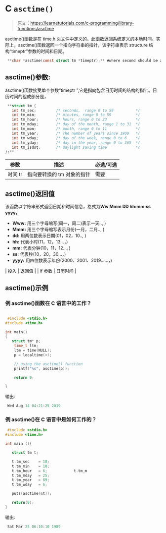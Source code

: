 # C `asctime()`

> 原文：<https://learnetutorials.com/c-programming/library-functions/asctime>

asctime()函数是在 time.h 头文件中定义的。此函数返回系统定义的本地时间。实际上，asctime()函数返回一个指向字符串的指针，该字符串表示 structure 结构“timeptr”参数的时间和日期。

```c
 **char *asctime(const struct tm *timeptr);** #where second should be a pointer 

```

## asctime()参数:

asctime()函数接受单个参数“timeptr ”,它是指向包含日历时间的结构的指针。日历时间的组成部分是，

```c
 **struct tm {
   int tm_sec;         /* seconds,  range 0 to 59          */
   int tm_min;         /* minutes, range 0 to 59           */
   int tm_hour;        /* hours, range 0 to 23             */
   int tm_mday;        /* day of the month, range 1 to 31  */
   int tm_mon;         /* month, range 0 to 11             */
   int tm_year;        /* The number of years since 1900   */
   int tm_wday;        /* day of the week, range 0 to 6    */
   int tm_yday;        /* day in the year, range 0 to 365  */
   int tm_isdst;       /* daylight saving time             */
};** 
```

| ****参数**** | ****描述**** | ****必选/可选**** |
| --- | --- | --- |
| 时间 tr | 指向要转换的 tm 对象的指针 | 需要 |

## asctime()返回值

该函数以字符串形式返回日期和时间信息，格式为**Ww Mmm DD hh:mm:ss yyyy。**

*   **Www:** 用三个字母缩写(周一，周二)表示一天.., )
*   **Mmm:** 用三个字母缩写表示月份(一月，二月.., )
*   **dd:** 用两位数表示日期(01，02，10.., )
*   **hh:** 代表小时(11，12，13…，)
*   **mm:** 代表分钟(10，11，12…，)
*   **ss:** 代表秒(10，20，30…，)
*   **yyyy:** 用四位数表示年份(2000、2001、2019……，)

| 投入 | 返回值 |
| if 参数 | 日历时间 |

## asctime()示例

### 例 asctime()函数在 C 语言中的工作？

```c

 #include <stdio.h>
#include <time.h>

int main()
{
   struct tm* p;
    time_t ltm;
    ltm = time(NULL);
    p = localtime(<);

    // using the asctime() function
    printf("%s", asctime(p));

    return 0;

} 

```

输出:

```c
 Wed Aug 14 04:21:25 2019 
```

### 例 asctime()在 C 语言中是如何工作的？

```c
 #include <stdio.h>
#include <time.h>

int main (){

   struct tm t;

   t.tm_sec    = 10;
   t.tm_min    = 10;
   t.tm_hour   = 6;            t.tm_m
   t.tm_mday   = 25;       
   t.tm_year   = 89;
   t.tm_wday   = 6;

   puts(asctime(&t));

   return(0);
} 

```

输出:

```c
 Sat Mar 25 06:10:10 1989 
```
